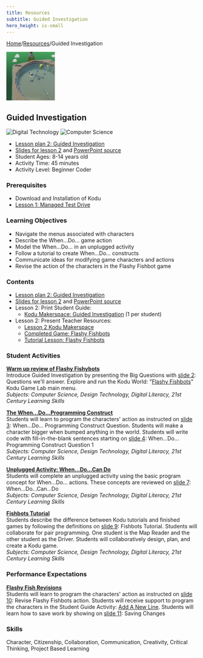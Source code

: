```yaml
---
title: Resources
subtitle: Guided Investigation
hero_height: is-small
---
```


[Home](..)/[Resources](.)/Guided Investigation

[![](guided_investigation.png)](https://worlds.kodugamelab.com/world/J5PzbvQXhkSU1H33_zZ8JA==)

## Guided Investigation
![Digital Technology](dt.png) ![Computer Science](cs.png)

* [Lesson plan 2: Guided Investigation](2_Lesson_Kodu_Makerspace.pdf)
* [Slides for lesson 2](2_Slides_Kodu_Makerspace.pdf#page=1>) and [PowerPoint source](Lesson_2_Teacher_Resources.zip)
* Student Ages: 8-14 years old
* Activity Time: 45 minutes
* Activity Level: Beginner Coder

### Prerequisites 
* Download and Installation of Kodu
* [Lesson 1: Managed Test Drive](managed-test-drive)

### Learning Objectives
* Navigate the menus associated with characters
* Describe the When…Do… game action
* Model the When…Do… in an unplugged activity
* Follow a tutorial to create When…Do… constructs
* Communicate ideas for modifying game characters and actions
* Revise the action of the characters in the Flashy Fishbot game

### Contents
* [Lesson plan 2: Guided Investigation](2_Lesson_Kodu_Makerspace.pdf)
* [Slides for lesson 2](2_Slides_Kodu_Makerspace.pdf#page=1>) and [PowerPoint source](Lesson_2_Teacher_Resources.zip)
* Lesson 2: Print Student Guide:
  * [Kodu Makerspace: Guided Investigation](Student_Guide_Kodu_Makerspace.pdf#page=7) (1 per student)
* Lesson 2: Present Teacher Resources:
  * [Lesson 2 Kodu Makerspace](2_Lesson_Kodu_Makerspace.pdf>)
  * [Completed Game: Flashy Fishbots](<http://worlds.kodugamelab.com/world/sQSa7QMWL06j_Z0r8xuKOA==>)
  * [Tutorial Lesson: Flashy Fishbots](<http://worlds.kodugamelab.com/world/RysBpPUArUOXRWgV_F5P7A==>)

### Student Activities
[**Warm up review of Flashy Fishybots**](2_Lesson_Kodu_Makerspace.pdf#page=2)<br>
Introduce Guided Investigation by presenting the Big Questions with [slide 2](2_Slides_Kodu_Makerspace.pdf#page=2):  Questions we'll answer. Explore and run the Kodu World: "[Flashy Fishbots](http://worlds.kodugamelab.com/world/sQSa7QMWL06j_Z0r8xuKOA==)" Kodu Game Lab main menu.<br>
*Subjects: Computer Science, Design Technology, Digital Literacy, 21st Century Learning Skills*

[**The When…Do…Programming Construct**](2_Lesson_Kodu_Makerspace.pdf#page=2)<br>
Students will learn to program the characters' action as instructed on [slide 3](2_Slides_Kodu_Makerspace.pdf#page=3): When…Do… Programming Construct Question. Students will make a character bigger when bumped anything in the world. Students will write code with fill-in-the-blank sentences starting on [slide 4](https://kodu.blob.core.windows.net/kodu/Resources/2_Slides_Kodu_Makerspace.pdf#page=4): When…Do… Programming Construct Question 1<br>
*Subjects: Computer Science, Design Technology, Digital Literacy, 21st Century Learning Skills*

[**Unplugged Activity: When…Do…Can Do**](2_Lesson_Kodu_Makerspace.pdf#page=3)<br>
Students will complete an unplugged activity using the basic program concept for When…Do… actions. These concepts are reviewed on [slide 7](2_Slides_Kodu_Makerspace.pdf#page=7): When...Do...Can...Do<br>
*Subjects: Computer Science, Design Technology, Digital Literacy, 21st Century Learning Skills*

[**Fishbots Tutorial**](2_Lesson_Kodu_Makerspace.pdf#page=4)<br>
Students describe the difference between Kodu tutorials and finished games by following the definitions on [slide 9](2_Slides_Kodu_Makerspace.pdf#page=9): Fishbots Tutorial. Students will collaborate for pair programming. One student is the Map Reader and the other student as the Driver. Students will collaboratively design, plan, and create a Kodu game.<br>
*Subjects: Computer Science, Design Technology, Digital Literacy, 21st Century Learning Skills*

### Performance Expectations
[**Flashy Fish Revisions**]()<br> 
Students will learn to program the characters' action as instructed on [slide 10](2_Slides_Kodu_Makerspace.pdf#page=10): Revise Flashy Fishbots action. Students will receive support to program the characters in the Student Guide Activity: [Add A New Line](Student_Guide_Kodu_Makerspace.pdf#page=7). Students will learn how to save work by showing on [slide 11](2_Slides_Kodu_Makerspace.pdf#page=11): Saving Changes 

### Skills
Character,
Citizenship,
Collaboration,
Communication,
Creativity,
Critical Thinking,
Project Based Learning